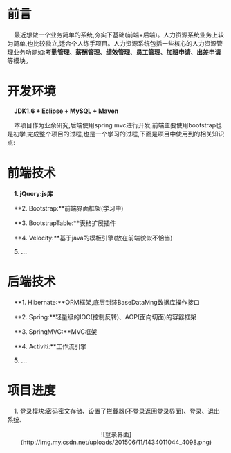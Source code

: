 # 前言
&nbsp;&nbsp;&nbsp;&nbsp;最近想做一个业务简单的系统,夯实下基础(前端+后端)。人力资源系统业务上较为简单,也比较独立,适合个人练手项目。人力资源系统包括一些核心的人力资源管理业务功能如:**考勤管理**、**薪酬管理**、**绩效管理**、**员工管理**、**加班申请**、**出差申请**等模块。

# 开发环境
&nbsp;&nbsp;&nbsp;&nbsp;**JDK1.6 + Eclipse + MySQL + Maven**

&nbsp;&nbsp;&nbsp;&nbsp;本项目作为业余研究,后端使用spring mvc进行开发,前端主要使用bootstrap也是初学,完成整个项目的过程,也是一个学习的过程,下面是项目中使用到的相关知识点:

# 前端技术

&nbsp;&nbsp;&nbsp;&nbsp;**1. jQuery:js库**

&nbsp;&nbsp;&nbsp;&nbsp;**2. Bootstrap:**前端界面框架(学习中)

&nbsp;&nbsp;&nbsp;&nbsp;**3. BootstrapTable:**表格扩展插件

&nbsp;&nbsp;&nbsp;&nbsp;**4. Velocity:**基于java的模板引擎(放在前端貌似不恰当)

&nbsp;&nbsp;&nbsp;&nbsp;**5. ...**


# 后端技术

&nbsp;&nbsp;&nbsp;&nbsp;**1. Hibernate:**ORM框架,底层封装BaseDataMng数据库操作接口

&nbsp;&nbsp;&nbsp;&nbsp;**2. Spring:**轻量级的IOC(控制反转)、AOP(面向切面)的容器框架

&nbsp;&nbsp;&nbsp;&nbsp;**3. SpringMVC:**MVC框架

&nbsp;&nbsp;&nbsp;&nbsp;**4. Activiti:**工作流引擎

&nbsp;&nbsp;&nbsp;&nbsp;**5. ...**

# 项目进度

&nbsp;&nbsp;&nbsp;&nbsp;1. 登录模块:密码密文存储、设置了拦截器(不登录返回登录界面)、登录、退出系统.

<center>![登录界面](http://img.my.csdn.net/uploads/201506/11/1434011044_4098.png)</center>